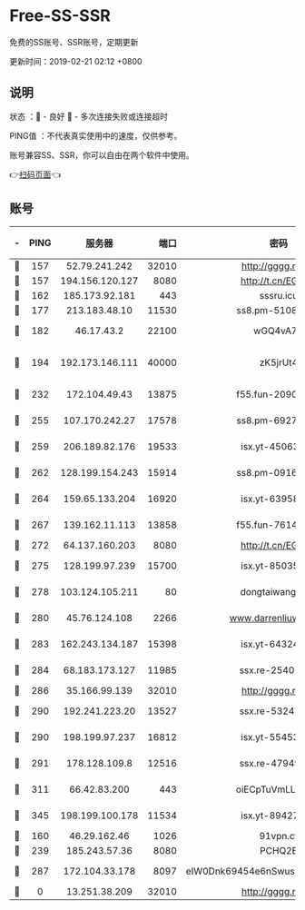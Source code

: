 # Free-SS-SSR

免费的SS账号、SSR账号，定期更新

更新时间：2019-02-21 02:12 +0800

## 说明

状态     ：🙂 - 良好 🙁 - 多次连接失败或连接超时

PING值   ：不代表真实使用中的速度，仅供参考。

账号兼容SS、SSR，你可以自由在两个软件中使用。

👉[扫码页面](https://liesauer.github.io/free-ss-ssr.github.io/)👈

## 账号

|-|PING|服务器|端口|密码|加密方式|区域|
|:----:|:----:|:-----:|-----:|:----:|:----:|:----:|
|🙂|157|52.79.241.242|32010|http://gggg.rocks|chacha20|KR|
|🙂|157|194.156.120.127|8080|http://t.cn/EGJIyrl|rc4-md5|RU|
|🙂|162|185.173.92.181|443|sssru.icu|rc4-md5|RU|
|🙂|177|213.183.48.10|11530|ss8.pm-51089820|rc4-md5|RU|
|🙂|182|46.17.43.2|22100|wGQ4vA7D|aes-256-gcm|RU|
|🙂|194|192.173.146.111|40000|zK5jrUt4|chacha20-ietf-poly1305|US|
|🙂|232|172.104.49.43|13875|f55.fun-20902073|aes-256-cfb|SG|
|🙂|255|107.170.242.27|17578|ss8.pm-69276184|aes-256-cfb|US|
|🙂|259|206.189.82.176|19533|isx.yt-45063216|aes-256-cfb|SG|
|🙂|262|128.199.154.243|15914|ss8.pm-09160539|aes-256-cfb|SG|
|🙂|264|159.65.133.204|16920|isx.yt-63958934|aes-256-cfb|SG|
|🙂|267|139.162.11.113|13858|f55.fun-76142283|aes-256-cfb|SG|
|🙂|272|64.137.160.203|8080|http://t.cn/EGJIyrl|rc4-md5|CA|
|🙂|275|128.199.97.239|15700|isx.yt-85035186|aes-256-cfb|SG|
|🙂|278|103.124.105.211|80|dongtaiwang.com|aes-256-cfb|US|
|🙂|280|45.76.124.108|2266|www.darrenliuwei.com|aes-256-cfb|AU|
|🙂|283|162.243.134.187|15398|isx.yt-64324153|aes-256-cfb|US|
|🙂|284|68.183.173.127|11985|ssx.re-25401129|aes-256-cfb|US|
|🙂|286|35.166.99.139|32010|http://gggg.rocks|chacha20|US|
|🙂|290|192.241.223.20|13527|ssx.re-53247060|aes-256-cfb|US|
|🙂|290|198.199.97.237|16812|isx.yt-55453633|aes-256-cfb|US|
|🙂|291|178.128.109.8|12516|ssx.re-47949672|aes-256-cfb|SG|
|🙂|311|66.42.83.200|443|oiECpTuVmLLxk4Ts|aes-256-cfb|US|
|🙂|345|198.199.100.178|11534|isx.yt-89427709|aes-256-cfb|US|
|🙂|160|46.29.162.46|1026|91vpn.cf|rc4-md5|RU|
|🙂|239|185.243.57.36|8080|PCHQ2E|rc4-md5|US|
|🙂|287|172.104.33.178|8097|eIW0Dnk69454e6nSwuspv9DmS201tQ0D|aes-256-cfb|SG|
|🙁|0|13.251.38.209|32010|http://gggg.rocks|chacha20|SG|
